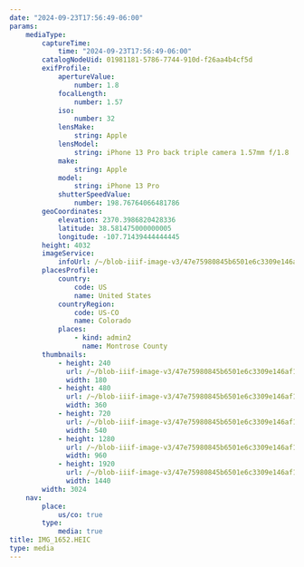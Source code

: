 ```yaml
---
date: "2024-09-23T17:56:49-06:00"
params:
    mediaType:
        captureTime:
            time: "2024-09-23T17:56:49-06:00"
        catalogNodeUid: 01981181-5786-7744-910d-f26aa4b4cf5d
        exifProfile:
            apertureValue:
                number: 1.8
            focalLength:
                number: 1.57
            iso:
                number: 32
            lensMake:
                string: Apple
            lensModel:
                string: iPhone 13 Pro back triple camera 1.57mm f/1.8
            make:
                string: Apple
            model:
                string: iPhone 13 Pro
            shutterSpeedValue:
                number: 198.76764066481786
        geoCoordinates:
            elevation: 2370.3986820428336
            latitude: 38.581475000000005
            longitude: -107.71439444444445
        height: 4032
        imageService:
            infoUrl: /~/blob-iiif-image-v3/47e75980845b6501e6c3309e146af152f9a57a8d4a4fe75c49065eb386cc4913/info.json
        placesProfile:
            country:
                code: US
                name: United States
            countryRegion:
                code: US-CO
                name: Colorado
            places:
                - kind: admin2
                  name: Montrose County
        thumbnails:
            - height: 240
              url: /~/blob-iiif-image-v3/47e75980845b6501e6c3309e146af152f9a57a8d4a4fe75c49065eb386cc4913/full/180%2C240/0/default.jpg
              width: 180
            - height: 480
              url: /~/blob-iiif-image-v3/47e75980845b6501e6c3309e146af152f9a57a8d4a4fe75c49065eb386cc4913/full/360%2C480/0/default.jpg
              width: 360
            - height: 720
              url: /~/blob-iiif-image-v3/47e75980845b6501e6c3309e146af152f9a57a8d4a4fe75c49065eb386cc4913/full/540%2C720/0/default.jpg
              width: 540
            - height: 1280
              url: /~/blob-iiif-image-v3/47e75980845b6501e6c3309e146af152f9a57a8d4a4fe75c49065eb386cc4913/full/960%2C1280/0/default.jpg
              width: 960
            - height: 1920
              url: /~/blob-iiif-image-v3/47e75980845b6501e6c3309e146af152f9a57a8d4a4fe75c49065eb386cc4913/full/1440%2C1920/0/default.jpg
              width: 1440
        width: 3024
    nav:
        place:
            us/co: true
        type:
            media: true
title: IMG_1652.HEIC
type: media
---
```

